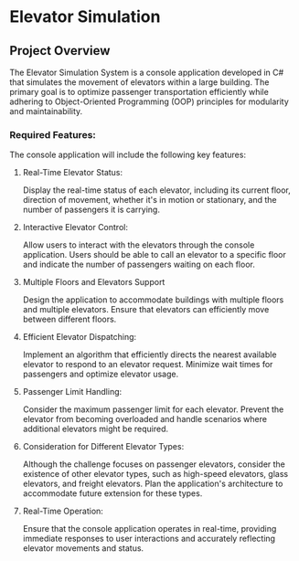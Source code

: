 # Elevator Simulation

## Project Overview

The Elevator Simulation System is a console application developed in C# that simulates the movement of elevators within a large building. The primary goal is to optimize passenger transportation efficiently while adhering to Object-Oriented Programming (OOP) principles for modularity and maintainability.

### Required Features:
The console application will include the following key features:

1. Real-Time Elevator Status:

    Display the real-time status of each elevator, including its current floor, direction of movement, whether it's in motion or stationary, and the number of passengers it is carrying.
2. Interactive Elevator Control:

    Allow users to interact with the elevators through the console application. Users should be able
    to call an elevator to a specific floor and indicate the number of passengers waiting on each floor.

3. Multiple Floors and Elevators Support
    
    Design the application to accommodate buildings with multiple floors and multiple elevators.
    Ensure that elevators can efficiently move between different floors.

4. Efficient Elevator Dispatching:

    Implement an algorithm that efficiently directs the nearest available elevator to respond to an
    elevator request. Minimize wait times for passengers and optimize elevator usage.

5. Passenger Limit Handling:

    Consider the maximum passenger limit for each elevator. Prevent the elevator from becoming
    overloaded and handle scenarios where additional elevators might be required.

6. Consideration for Different Elevator Types:

    Although the challenge focuses on passenger elevators, consider the existence of other elevator
    types, such as high-speed elevators, glass elevators, and freight elevators. Plan the application's
    architecture to accommodate future extension for these types.

7. Real-Time Operation:

    Ensure that the console application operates in real-time, providing immediate responses to user
    interactions and accurately reflecting elevator movements and status.
